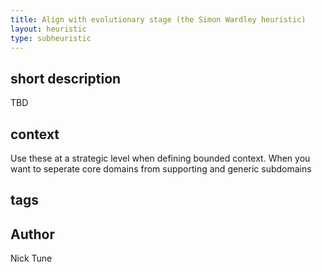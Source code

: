 ```yaml
---
title: Align with evolutionary stage (the Simon Wardley heuristic)
layout: heuristic
type: subheuristic
---
```


## short description

TBD

## context

Use these at a strategic level when defining bounded context. When you want to seperate core domains from supporting and generic subdomains

## tags

## Author

Nick Tune